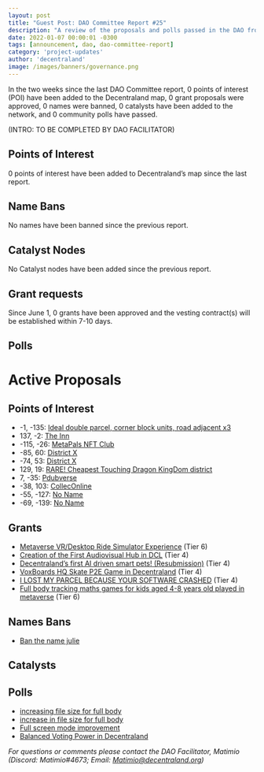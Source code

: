 ```yaml
---
layout: post
title: "Guest Post: DAO Committee Report #25"
description: "A review of the proposals and polls passed in the DAO from June 1 through June 15".
date: 2022-01-07 00:00:01 -0300
tags: [announcement, dao, dao-committee-report]
category: 'project-updates'
author: 'decentraland'
image: /images/banners/governance.png
---
```


In the two weeks since the last DAO Committee report, 0 points of interest (POI) have been added to the Decentraland map, 0 grant proposals were approved, 0 names were banned, 0 catalysts have been added to the network, and 0 community polls have passed.

(INTRO: TO BE COMPLETED BY DAO FACILITATOR)

## Points of Interest
0 points of interest have been added to Decentraland’s map since the last report.


## Name Bans

No names have been banned since the previous report.

## Catalyst Nodes
No Catalyst nodes have been added since the previous report.


## Grant requests
Since June 1, 0 grants have been approved and the vesting contract(s) will be established within 7-10 days.


## Polls


# Active Proposals

## Points of Interest

* -1, -135: [Ideal double parcel, corner block units, road adjacent x3](https://governance.decentraland.org/proposal/?id=0d93d330-e1b3-11ec-8ad9-ab7454ba5993)
* 137, -2: [The Inn](https://governance.decentraland.org/proposal/?id=dcec2be0-e119-11ec-8ad9-ab7454ba5993)
* -115, -26: [ MetaPals NFT Club](https://governance.decentraland.org/proposal/?id=bd9ccfb0-e0f6-11ec-8ad9-ab7454ba5993)
* -85, 60: [District X](https://governance.decentraland.org/proposal/?id=46a1c500-e038-11ec-8ad9-ab7454ba5993)
* -74, 53: [District X](https://governance.decentraland.org/proposal/?id=0ffcf830-e038-11ec-8ad9-ab7454ba5993)
* 129, 19: [RARE! Cheapest Touching Dragon KingDom district](https://governance.decentraland.org/proposal/?id=652553c0-defd-11ec-8ad9-ab7454ba5993)
* 7, -35: [Pdubverse](https://governance.decentraland.org/proposal/?id=a8c393f0-defb-11ec-8ad9-ab7454ba5993)
* -38, 103: [CollecOnline](https://governance.decentraland.org/proposal/?id=23e2b720-dd9c-11ec-8ad9-ab7454ba5993)
* -55, -127: [No Name](https://governance.decentraland.org/proposal/?id=433d3120-dd62-11ec-8ad9-ab7454ba5993)
* -69, -139: [No Name](https://governance.decentraland.org/proposal/?id=4d16a900-dd22-11ec-8ad9-ab7454ba5993)

## Grants

* [Metaverse VR/Desktop Ride Simulator Experience](https://governance.decentraland.org/proposal/?id=2c9d9ae0-e1d6-11ec-bdb6-655e1f599935) (Tier 6)
* [Creation of the First Audiovisual Hub in DCL](https://governance.decentraland.org/proposal/?id=62493ff0-e03c-11ec-8ad9-ab7454ba5993) (Tier 4)
* [Decentraland’s first AI driven smart pets! (Resubmission)](https://governance.decentraland.org/proposal/?id=edaa5480-dc9a-11ec-8ad9-ab7454ba5993) (Tier 4)
* [VoxBoards HQ Skate P2E Game in Decentraland](https://governance.decentraland.org/proposal/?id=bf1141e0-dc01-11ec-8ad9-ab7454ba5993) (Tier 4)
* [I LOST MY PARCEL BECAUSE YOUR SOFTWARE CRASHED](https://governance.decentraland.org/proposal/?id=95740eb0-dbfe-11ec-8ad9-ab7454ba5993) (Tier 4)
* [Full body tracking maths games for kids aged 4-8 years old played in metaverse](https://governance.decentraland.org/proposal/?id=0c093a80-db2f-11ec-8ad9-ab7454ba5993) (Tier 6)

## Names Bans

* [Ban the name julie](https://governance.decentraland.org/proposal/?id=8e935300-e255-11ec-bdb6-655e1f599935)

## Catalysts


## Polls

* [increasing file size for full body](https://governance.decentraland.org/proposal/?id=de57e410-e1cd-11ec-ab46-7fb4b5e74735)
* [increase in file size for full body](https://governance.decentraland.org/proposal/?id=806f0460-e1cc-11ec-ab46-7fb4b5e74735)
* [Full screen mode improvement](https://governance.decentraland.org/proposal/?id=7f19a4b0-e0a7-11ec-8ad9-ab7454ba5993)
* [Balanced Voting Power in Decentraland](https://governance.decentraland.org/proposal/?id=dfc7a4d0-e019-11ec-8ad9-ab7454ba5993)

*For questions or comments please contact the DAO Facilitator, Matimio (Discord: Matimio#4673; Email: [Matimio@decentraland.org](mailto:Matimio@decentraland.org))*